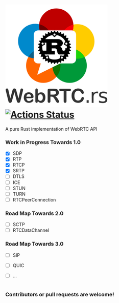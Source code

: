 # ![revc](doc/webrtc.rs.png) [![Actions Status](https://github.com/rtcrs/webrtc/workflows/webrtc/badge.svg?branch=master)](https://github.com/rtcrs/webrtc/actions) 

A pure Rust implementation of WebRTC API

### Work in Progress Towards 1.0

- [x] SDP
- [x] RTP
- [x] RTCP
- [x] SRTP
- [ ] DTLS
- [ ] ICE
- [ ] STUN
- [ ] TURN
- [ ] RTCPeerConnection

### Road Map Towards 2.0

- [ ] SCTP
- [ ] RTCDataChannel

### Road Map Towards 3.0

- [ ] SIP
- [ ] QUIC
- [ ] ...


# 
### Contributors or pull requests are welcome!
